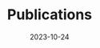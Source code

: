 ---
title: 'Publications'
date: 2023-10-24
type: landing

design:
  spacing: '5rem'

# Note: `username` refers to the user's folder name in `content/authors/`

# Page sections
sections:
  - block: collection
    id: papers
    content:
      title: Publications
      username: admin
      text: ""
      filters:
        folders:
          - publication
        exclude_featured: false
    design:
      view: article-grid #citation
---